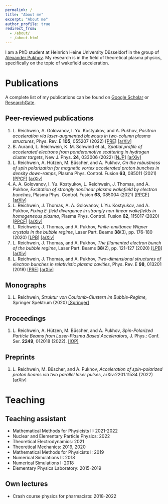 ```yaml
---
permalink: /
title: "About me"
excerpt: "About me"
author_profile: true
redirect_from: 
  - /about/
  - /about.html
---
```


I am a PhD student at Heinrich Heine University Düsseldorf in the group of [Alexander Pukhov](http://pukhov.tp1.hhu.de/). My research is in the field of theoretical plasma physics, specifically on the topic of wakefield acceleration. 

# Publications

A complete list of my publications can be found on [Google Scholar](https://scholar.google.de/citations?user=YkC3-7gAAAAJ&hl=de) or [ResearchGate](https://www.researchgate.net/profile/Lars_Reichwein).

## Peer-reviewed publications

1. L. Reichwein, A. Golovanov, I. Yu. Kostyukov, and A. Pukhov, *Positron acceleration via laser-augmented blowouts in two-column plasma structures*, Phys. Rev. E **105**, 055207 (2022) [[PRE]](https://doi.org/10.1103/PhysRevE.105.055207) [[arXiv]](https://arxiv.org/abs/2110.05226)
1. B. Aurand, L. Reichwein, K. M. Schwind et al., *Spatial profile of accelerated electrons from ponderomotive scattering in hydrogen cluster targets*, New J. Phys. **24**, 033006 (2022) [[NJP]](https://doi.org/10.1088/1367-2630/ac53ba) [[arXiv]](https://arxiv.org/abs/2110.12639)
1. L. Reichwein, A. Hützen, M. Büscher, and A. Pukhov, *On the robustness of spin polarization for magnetic vortex accelerated proton bunches in density down-ramps*, Plasma Phys. Control. Fusion **63**, 085011 (2021) [[PPCF]]( https://doi.org/10.1088/1361-6587/ac0614) [[arXiv]](https://arxiv.org/abs/2101.10148)
1. A. A. Golovanov, I. Yu. Kostyukov, L. Reichwein, J. Thomas, and A. Pukhov, *Excitation of strongly nonlinear plasma wakefield by electron bunches*, Plasma Phys. Control. Fusion **63**, 085004 (2021) [[PPCF]](https://doi.org/10.1088/1361-6587/ac0352) [[arXiv]](https://arxiv.org/abs/2102.04693)
1. L. Reichwein, J. Thomas, A. A. Golovanov, I. Yu. Kostyukov, and A. Pukhov, *Fixing E-field divergence in strongly non-linear wakefields in homogeneous plasma*, Plasma Phys. Control. Fusion **62**, 115017 (2020) [[PPCF]]( https://doi.org/10.1088/1361-6587/abb618) [[arXiv]](https://arxiv.org/abs/2007.10977)
1. L. Reichwein, J. Thomas, and A. Pukhov, *Finite-emittance Wigner crystals in the bubble regime*, Laser Part. Beams **38**(3), pp. 176-180 (2020) [[LPB]](https://doi.org/10.1017/S0263034620000221) [[arXiv]](https://arxiv.org/abs/2002.06962)
1. L. Reichwein, J. Thomas, and A. Pukhov, *The filamented electron bunch of the bubble regime*, Laser Part. Beams **38**(2), pp. 121-127 (2020) [[LPB]](https://doi.org/10.1017/S0263034620000130) [[arXiv]](https://arxiv.org/abs/1903.04858)
1. L. Reichwein, J. Thomas, and A. Pukhov, *Two-dimensional structures of electron bunches in relativistic plasma cavities*, Phys. Rev. E **98**, 013201 (2018) [[PRE]](https://doi.org/10.1103/PhysRevE.98.013201) [[arXiv]](https://arxiv.org/abs/1805.01312)

## Monographs

1. L. Reichwein, *Struktur von Coulomb-Clustern im Bubble-Regime*, Springer Spektrum (2020) [[Springer]](https://link.springer.com/book/10.1007/978-3-658-28898-3)

## Proceedings

1. L. Reichwein, A. Hützen, M. Büscher, and A. Pukhov, *Spin-Polarized Particle Beams from Laser-Plasma Based Accelerators*, J. Phys.: Conf. Ser. **2249**, 012018 (2022). [[IOP]](https://iopscience.iop.org/article/10.1088/1742-6596/2249/1/012018)

## Preprints

1. L. Reichwein, M. Büscher, and A. Pukhov, *Acceleration of spin-polarized proton beams via two parallel laser pulses*, arXiv:2201.11534 (2022) [[arXiv]](https://arxiv.org/abs/2201.11534)


# Teaching

## Teaching assistant

- Mathematical Methods for Physicists II: 2021-2022
- Nuclear and Elementary Particle Physics: 2022
- Theoretical Electrodynamics: 2021
- Theoretical Mechanics: 2019, 2020
- Mathematical Methods for Physicists I: 2019
- Numerical Simulations II: 2018
- Numerical Simulations I: 2018
- Elementary Physics Laboratory: 2015-2019

## Own lectures

- Crash course physics for pharmacists: 2018-2022
